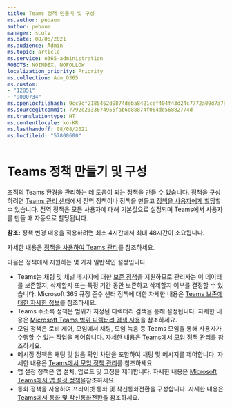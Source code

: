 ```yaml
---
title: Teams 정책 만들기 및 구성
ms.author: pebaum
author: pebaum
manager: scotv
ms.date: 08/06/2021
ms.audience: Admin
ms.topic: article
ms.service: o365-administration
ROBOTS: NOINDEX, NOFOLLOW
localization_priority: Priority
ms.collection: Adm_O365
ms.custom:
- "12851"
- "9000734"
ms.openlocfilehash: 9cc9cf2185462d9874deba8421cef404f43d24c7772a09d7a796c36096aebdd7
ms.sourcegitcommit: 7792c2333674955fab6e88874f064dd56882774d
ms.translationtype: HT
ms.contentlocale: ko-KR
ms.lasthandoff: 08/08/2021
ms.locfileid: "57800600"
---
```

# <a name="create-and-configure-teams-policies"></a>Teams 정책 만들기 및 구성

조직의 Teams 환경을 관리하는 데 도움이 되는 정책을 만들 수 있습니다. 정책을 구성하려면 [Teams 관리 센터](https://admin.microsoft.com/)에서 전역 정책이나 정책을 만들고 [정책을 사용자에게 할당](/microsoftteams/assign-policies)할 수 있습니다. 전역 정책은 모든 사용자에 대해 기본값으로 설정되며 Teams에서 사용자를 만들 때 자동으로 할당됩니다.

**참조:** 정책 변경 내용을 적용하려면 최소 4시간에서 최대 48시간이 소요됩니다. 

자세한 내용은 [정책을 사용하여 Teams 관리](/microsoftteams/manage-teams-with-policies)를 참조하세요.

다음은 정책에서 지원하는 몇 가지 일반적인 설정입니다.

- Teams는 채팅 및 채널 메시지에 대한 [보존 정책](/microsoftteams/retention-policies)을 지원하므로 관리자는 이 데이터를 보존할지, 삭제할지 또는 특정 기간 동안 보존하고 삭제할지 여부를 결정할 수 있습니다. Microsoft 365 규정 준수 센터 정책에 대한 자세한 내용은 [Teams 보존에 대한 자세한 정보](/microsoftteams/assign-policies)를 참조하세요.
- Teams 주소록 정책은 범위가 지정된 디렉터리 검색을 통해 설정됩니다. 자세한 내용은 [Microsoft Teams 범위 디렉터리 검색 사용](/MicrosoftTeams/teams-scoped-directory-search)을 참조하세요.
- 모임 정책은 로비 제어, 모임에서 채팅, 모임 녹음 등 Teams 모임을 통해 사용자가 수행할 수 있는 작업을 제어합니다. 자세한 내용은 [Teams에서 모임 정책 관리](/microsoftteams/meeting-policies-in-teams)를 참조하세요.
- 메시징 정책은 채팅 및 읽음 확인 차단을 포함하여 채팅 및 메시지를 제어합니다. 자세한 내용은 [Teams에서 모임 정책 관리](/microsoftteams/messaging-policies-in-teams)를 참조하세요.
- 앱 설정 정책은 앱 설치, 업로드 및 고정을 제어합니다. 자세한 내용은 [Microsoft Teams에서 앱 설정 정책](/MicrosoftTeams/teams-app-setup-policies)을참조하세요.
- 통화 정책을 사용하여 프라이빗 통화 및 착신통화전환을 구성합니다. 자세한 내용은 [Teams에서 통화 및 착신통화전환](/MicrosoftTeams/teams-calling-policy)을 참조하세요.

